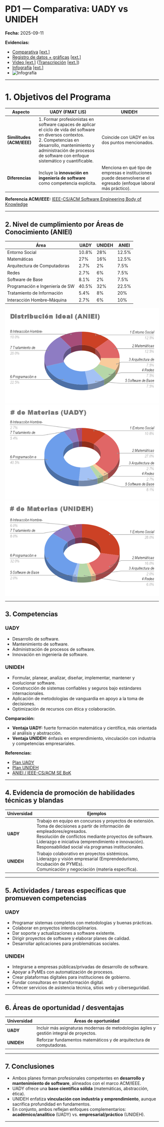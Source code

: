 # PD1 — Comparativa: UADY vs UNIDEH
**Fecha:** 2025-09-11

**Evidencias:** 
- [Comparativa](https://github.com/melismau/FIS-Cambranes-EQ1/blob/main/Pruebas%20de%20Desempe%C3%B1o/PD1/PD%201-%20FIS.odt) [[ext.]](https://alumnosuady-my.sharepoint.com/:w:/g/personal/a22204188_alumnos_uady_mx/EUlggJBpQ6hBi6g3cfrlEgEB8bP2W9GA0PmpJX3QGOJPhw?e=gG1ECf)
- [Registro de datos + gráficas]() [[ext.]](https://docs.google.com/spreadsheets/d/1wHhFAi2PuCOXkBQXy0JShUY79S9yBEcgPLUsBTr-CRA/edit?resourcekey=&gid=737864649#gid=737864649)
- [Video [ext.]](https://alumnosuady-my.sharepoint.com/personal/a22204188_alumnos_uady_mx/_layouts/15/stream.aspx?id=%2Fpersonal%2Fa22204188%5Falumnos%5Fuady%5Fmx%2FDocuments%2FFMAT%2FFIS%2FEquipo1%5FVideoComparativa%2Emp4&nav=eyJyZWZlcnJhbEluZm8iOnsicmVmZXJyYWxBcHAiOiJTdHJlYW1XZWJBcHAiLCJyZWZlcnJhbFZpZXciOiJTaGFyZURpYWxvZy1MaW5rIiwicmVmZXJyYWxBcHBQbGF0Zm9ybSI6IldlYiIsInJlZmVycmFsTW9kZSI6InZpZXcifX0&ga=1&referrer=StreamWebApp%2EWeb&referrerScenario=AddressBarCopied%2Eview%2E8ae442f0%2D0290%2D4317%2Db5ae%2D4dca4784e622) ([Transcripción](https://github.com/melismau/FIS-Cambranes-EQ1/blob/main/Pruebas%20de%20Desempe%C3%B1o/PD1/Guion%20FIS.odt) [[ext.]](https://alumnosuady-my.sharepoint.com/:w:/g/personal/a22204188_alumnos_uady_mx/EVInUrbja3JMsCxtQFiOe-0BDHg_DkjoRXP9ZQJlnlDrAg?e=h7pKq8))
- [Infografía](https://github.com/melismau/FIS-Cambranes-EQ1/blob/main/Pruebas%20de%20Desempe%C3%B1o/PD1/1.png) [[ext.]](https://www.canva.com/design/DAGyvY4_XJs/o3JQ5EA3nbjO8gu2pVqMYg/edit)
- ![Infografía](https://github.com/melismau/FIS-Cambranes-EQ1/blob/main/Pruebas%20de%20Desempe%C3%B1o/PD1/1.png)

---

# 1. Objetivos del Programa

| Aspecto | UADY (FMAT LIS) | UNIDEH |
|---|---|---|
| **Similitudes (ACM/IEEE)** | 1. Formar profesionistas en software capaces de aplicar el ciclo de vida del software en diversos contextos.<br>2. Competencias en desarrollo, mantenimiento y administración de procesos de software con enfoque sistemático y cuantificable. | Coincide con UADY en los dos puntos mencionados. |
| **Diferencias** | Incluye la **innovación en ingeniería de software** como competencia explícita. | Menciona en qué tipo de empresas e instituciones puede desenvolverse el egresado (enfoque laboral más práctico). |

**Referencia ACM/IEEE:** [IEEE-CS/ACM Software Engineering Body of Knowledge](https://www.computer.org/education/bodies-of-knowledge/software-engineering)

---

## 2. Nivel de cumplimiento por Áreas de Conocimiento (ANIEI)

| Área | UADY | UNIDEH | ANIEI |
|---|---|---|---|
| Entorno Social | 10.8% | 28% | 12.5% |
| Matemáticas | 27% | 16% | 12.5% |
| Arquitectura de Computadoras | 2.7% | 2% | 7.5% |
| Redes | 2.7% | 6% | 7.5% |
| Software de Base | 8.1% | 2% | 7.5% |
| Programación e Ingeniería de SW | 40.5% | 32% | 22.5% |
| Tratamiento de Información | 5.4% | 8% | 20% |
| Interacción Hombre–Máquina | 2.7% | 6% | 10% |

![ANIEI](https://github.com/melismau/FIS-Cambranes-EQ1/blob/main/Pruebas%20de%20Desempe%C3%B1o/PD1/Gr%C3%A1ficas/Distribucio%CC%81n%20Ideal%20(ANIEI).png)
![UADY](https://github.com/melismau/FIS-Cambranes-EQ1/blob/main/Pruebas%20de%20Desempe%C3%B1o/PD1/Gr%C3%A1ficas/%23%20de%20Materias%20(UADY).png)
![UNIDEH](https://github.com/melismau/FIS-Cambranes-EQ1/blob/main/Pruebas%20de%20Desempe%C3%B1o/PD1/Gr%C3%A1ficas/%23%20de%20Materias%20(UNIDEH).png)

---

## 3. Competencias

### UADY
- Desarrollo de software.  
- Mantenimiento de software.  
- Administración de procesos de software.  
- Innovación en ingeniería de software.  

### UNIDEH
- Formular, planear, analizar, diseñar, implementar, mantener y evolucionar software.  
- Construcción de sistemas confiables y seguros bajo estándares internacionales.  
- Aplicación de metodologías de vanguardia en apoyo a la toma de decisiones.  
- Optimización de recursos con ética y colaboración.  

**Comparación:**  
- **Ventaja UADY:** fuerte formación matemática y científica, más orientada al análisis y abstracción.  
- **Ventaja UNIDEH:** énfasis en emprendimiento, vinculación con industria y competencias empresariales.  

**Referencias:**  
- [Plan UADY](https://www.matematicas.uady.mx/44-planes-de-estudio/licenciaturas/licenciatura-en-ingenieria-de-software/85-plan-de-estudios-licenciatura-en-ingenieria-de-software)  
- [Plan UNIDEH](https://unideh.edu.mx/software)  
- [ANIEI / IEEE-CS/ACM SE BoK](https://www.computer.org/education/bodies-of-knowledge/software-engineering)

---

## 4. Evidencia de promoción de habilidades técnicas y blandas

| Universidad | Ejemplos |
|---|---|
| **UADY** | Trabajo en equipo en concursos y proyectos de extensión.<br>Toma de decisiones a partir de información de empleadores/egresados.<br>Resolución de conflictos mediante proyectos de software.<br>Liderazgo e iniciativa (emprendimiento e innovación).<br>Responsabilidad social vía programas institucionales. |
| **UNIDEH** | Trabajo colaborativo en proyectos sistémicos.<br>Liderazgo y visión empresarial (Emprendedurismo, Incubación de PYMEs).<br>Comunicación y negociación (materia específica). |

---

## 5. Actividades / tareas específicas que promueven competencias

### UADY
- Programar sistemas completos con metodologías y buenas prácticas.  
- Colaborar en proyectos interdisciplinarios.  
- Dar soporte y actualizaciones a software existente.  
- Dirigir proyectos de software y elaborar planes de calidad.  
- Desarrollar aplicaciones para problemáticas sociales.  

### UNIDEH
- Integrarse a empresas públicas/privadas de desarrollo de software.  
- Apoyar a PyMEs con automatización de procesos.  
- Crear plataformas digitales para instituciones de gobierno.  
- Fundar consultoras en transformación digital.  
- Ofrecer servicios de asistencia técnica, sitios web y ciberseguridad.  

---

## 6. Áreas de oportunidad / desventajas

| Universidad | Áreas de oportunidad |
|---|---|
| **UADY** | Incluir más asignaturas modernas de metodologías ágiles y gestión integral de proyectos. |
| **UNIDEH** | Reforzar fundamentos matemáticos y de arquitectura de computadoras. |

---

## 7. Conclusiones

- Ambos planes forman profesionales competentes en **desarrollo y mantenimiento de software**, alineados con el marco ACM/IEEE.  
- UADY ofrece una **base científica sólida** (matemáticas, abstracción, ética).  
- UNIDEH enfatiza **vinculación con industria y emprendimiento**, aunque sacrifica profundidad en fundamentos.  
- En conjunto, ambos reflejan enfoques complementarios: **académico/analítico** (UADY) vs. **empresarial/práctico** (UNIDEH).

---
